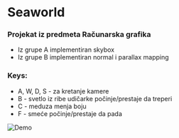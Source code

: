 # Seaworld

### Projekat iz predmeta Računarska grafika

* Iz grupe A implementiran skybox
* Iz grupe B implementiran normal i parallax mapping

### Keys:

  * A, W, D, S - za kretanje kamere
  * B - svetlo iz ribe udičarke počinje/prestaje da treperi
  * C - meduza menja boju
  * F - smeće počinje/prestaje da pada


![Demo](https://github.com/user-attachments/assets/1b3f49de-2f23-47ad-aa93-5560cc120653)
